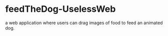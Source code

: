# feedTheDog-UselessWeb
a web application where users can drag images of food to feed an animated dog.
